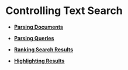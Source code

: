 # Controlling Text Search<a name="EN-US_TOPIC_0242370486"></a>

-   **[Parsing Documents](parsing-documents.md)**  

-   **[Parsing Queries](parsing-queries.md)**  

-   **[Ranking Search Results](ranking-search-results.md)**  

-   **[Highlighting Results](highlighting-results.md)**  


